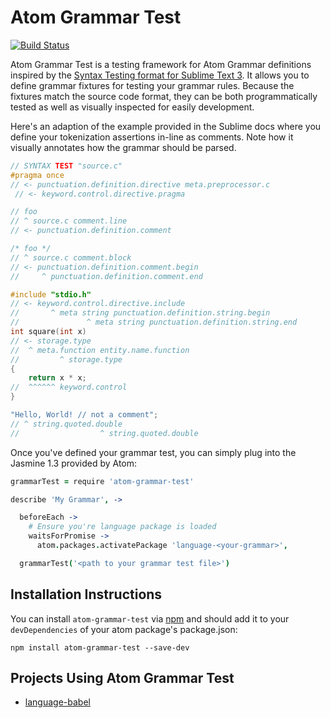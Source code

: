 # Atom Grammar Test

[![Build Status](https://travis-ci.org/kevinastone/atom-grammar-test.svg?branch=master)](https://travis-ci.org/kevinastone/atom-grammar-test)

Atom Grammar Test is a testing framework for Atom Grammar definitions
inspired by the [Syntax Testing format for Sublime Text 3][sublime-testing].
It allows you to define grammar fixtures for testing your grammar rules.
Because the fixtures match the source code format, they can be both
programmatically tested as well as visually inspected for easily development.

Here's an adaption of the example provided in the Sublime docs where you
define your tokenization assertions in-line as comments.  Note how it visually
annotates how the grammar should be parsed.

```c
// SYNTAX TEST "source.c"
#pragma once
// <- punctuation.definition.directive meta.preprocessor.c
 // <- keyword.control.directive.pragma

// foo
// ^ source.c comment.line
// <- punctuation.definition.comment

/* foo */
// ^ source.c comment.block
// <- punctuation.definition.comment.begin
//     ^ punctuation.definition.comment.end

#include "stdio.h"
// <- keyword.control.directive.include
//       ^ meta string punctuation.definition.string.begin
//               ^ meta string punctuation.definition.string.end
int square(int x)
// <- storage.type
//  ^ meta.function entity.name.function
//         ^ storage.type
{
    return x * x;
//  ^^^^^^ keyword.control
}

"Hello, World! // not a comment";
// ^ string.quoted.double
//                  ^ string.quoted.double
```

Once you've defined your grammar test, you can simply plug into the Jasmine
1.3 provided by Atom:

```coffeescript
grammarTest = require 'atom-grammar-test'

describe 'My Grammar', ->

  beforeEach ->
    # Ensure you're language package is loaded
    waitsForPromise ->
      atom.packages.activatePackage 'language-<your-grammar>',

  grammarTest('<path to your grammar test file>')
```

## Installation Instructions

You can install `atom-grammar-test` via [npm][npm] and should add it to your
`devDependencies` of your atom package's package.json:

```
npm install atom-grammar-test --save-dev
```

## Projects Using Atom Grammar Test

- [language-babel](https://atom.io/packages/language-babel)


[sublime-testing]: https://www.sublimetext.com/docs/3/syntax.html#Testing
[npm]: https://www.npmjs.com
